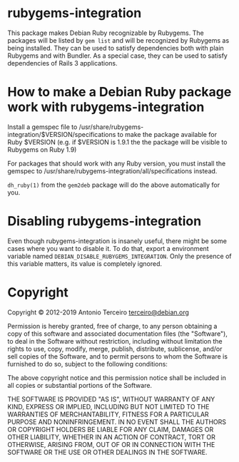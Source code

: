 # rubygems-integration

This package makes Debian Ruby recognizable by Rubygems. The packages will be
listed by `gem list` and will be recognized by Rubygems as being installed.
They can be used to satisfy dependencies both with plain Rubygems and with
Bundler. As a special case, they can be used to satisfy dependencies of Rails 3
applications.

# How to make a Debian Ruby package work with rubygems-integration

Install a gemspec file to
/usr/share/rubygems-integration/$VERSION/specifications to make the package
available for Ruby $VERSION (e.g. if $VERSION is 1.9.1 the the package will be
visible to Rubygems on Ruby 1.9)

For packages that should work with any Ruby version, you must install the
gemspec to /usr/share/rubygems-integration/all/specifications instead.

`dh_ruby(1)` from the `gem2deb` package will do the above automatically for
you.

# Disabling rubygems-integration

Even though rubygems-integration is insanely useful, there might be some cases
where you want to disable it. To do that, export a environment variable named
`DEBIAN_DISABLE_RUBYGEMS_INTEGRATION`. Only the presence of this variable
matters, its value is completely ignored.

# Copyright

Copyright © 2012-2019 Antonio Terceiro <terceiro@debian.org>

Permission is hereby granted, free of charge, to any person obtaining a copy of
this software and associated documentation files (the "Software"), to deal in
the Software without restriction, including without limitation the rights to
use, copy, modify, merge, publish, distribute, sublicense, and/or sell copies
of the Software, and to permit persons to whom the Software is furnished to do
so, subject to the following conditions:

The above copyright notice and this permission notice shall be included in all
copies or substantial portions of the Software.

THE SOFTWARE IS PROVIDED "AS IS", WITHOUT WARRANTY OF ANY KIND, EXPRESS OR
IMPLIED, INCLUDING BUT NOT LIMITED TO THE WARRANTIES OF MERCHANTABILITY,
FITNESS FOR A PARTICULAR PURPOSE AND NONINFRINGEMENT.  IN NO EVENT SHALL THE
AUTHORS OR COPYRIGHT HOLDERS BE LIABLE FOR ANY CLAIM, DAMAGES OR OTHER
LIABILITY, WHETHER IN AN ACTION OF CONTRACT, TORT OR OTHERWISE, ARISING FROM,
OUT OF OR IN CONNECTION WITH THE SOFTWARE OR THE USE OR OTHER DEALINGS IN THE
SOFTWARE.
